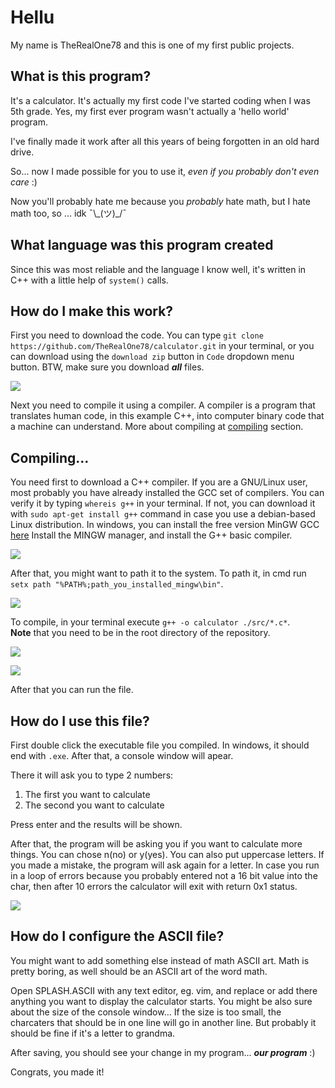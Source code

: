 <h1>Hellu</h1>
My name is TheRealOne78 and this is one of my first public projects.

<h2>What is this program?</h2>
It's a calculator. It's actually my first code I've started coding when I was 5th grade. Yes, my first ever program wasn't actually a 'hello world' program.

I've finally made it work after all this years of being forgotten in an old hard drive.

So... now I made possible for you to use it, _even if you probably don't even care_ :)

Now you'll probably hate me because you _probably_ hate math, but I hate math too, so ... idk ¯\\\_(ツ)_/¯

<h2>What language was this program created</h2>

Since this was most reliable and the language I know well, it's written in C++ with a little help of `system()` calls.

<h2>How do I make this work?</h2>

First you need to download the code. You can type `git clone https://github.com/TheRealOne78/calculator.git` in your terminal, or you can download using the `download zip` button in `Code` dropdown menu button.
BTW, make sure you download ***all*** files.

![](https://therealone78.ddns.net/md/git_clone.png)

Next you need to compile it using a compiler.
A compiler is a program that translates human code, in this example C++, into computer binary code that a machine can understand.
More about compiling at [compiling](#compiling) section.

<h2>Compiling...</h2>

You need first to download a C++ compiler. If you are a GNU/Linux user, most probably you have already installed the GCC set of compilers. You can verify it by typing `whereis g++` in your terminal. If not, you can download it with `sudo apt-get install g++` command in case you use a debian-based Linux distribution.
In windows, you can install the free version MinGW GCC [here]("https://sourceforge.net/projects/mingw/")
Install the MINGW manager, and install the G++ basic compiler.

![](https://therealone78.ddns.net/md/MinGW.png)

After that, you might want to path it to the system. To path it, in cmd run `setx path "%PATH%;path_you_installed_mingw\bin"`.

![](https://therealone78.ddns.net/md/setx.png)

To compile, in your terminal execute `g++ -o calculator ./src/*.c*`.<br>
**Note** that you need to be in the root directory of the repository.

![](https://therealone78.ddns.net/md/cd.png)

![](https://therealone78.ddns.net/md/compile.png)

After that you can run the file.

<h2>How do I use this file?</h2>

First double click the executable file you compiled. In windows, it should end with `.exe`.
After that, a console window will apear.

There it will ask you to type 2 numbers:
<ol>
  <li>The first you want to calculate</li>
  <li>The second you want to calculate</li>
</ol>

Press enter and the results will be shown.

After that, the program will be asking you if you want to calculate more things. You can chose n(no) or y(yes). You can also put uppercase letters. If you made a mistake, the program will ask again for a letter.
In case you run in a loop of errors because you probably entered not a 16 bit value into the char, then after 10 errors the calculator will exit with return 0x1 status.

![](https://therealone78.ddns.net/md/exe.png)

<h2>How do I configure the ASCII file?</h2>

You might want to add something else instead of math ASCII art. Math is pretty boring, as well should be an ASCII art of the word math.

Open SPLASH.ASCII with any text editor, eg. vim, and replace or add there anything you want to display the calculator starts.
You might be also sure about the size of the console window... If the size is too small, the charcaters that should be in one line will go in another line. But probably it should be fine if it's a letter to grandma.

After saving, you should see your change in my program... ***our program*** :)

Congrats, you made it!
